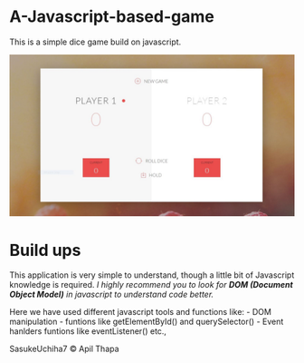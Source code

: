 # A-Javascript-based-game

This is a simple dice game build on javascript.

<p align=center>
    <img src="ss.jpg">
</p>

# Build ups

This application is very simple to understand, though a little bit of Javascript knowledge is required.
_I highly recommend you to look for **DOM (Document Object Model)** in javascript to understand code better._

<p>
Here we have used different javascript tools and functions like:
    - DOM manipulation
    - funtions like getElementById() and querySelector()
    - Event hanlders funtions like eventListener() etc.,
</p>

SasukeUchiha7 &copy; Apil Thapa
